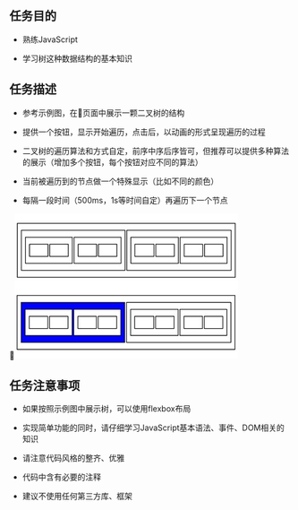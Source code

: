 ## 任务目的

- 熟练JavaScript

- 学习树这种数据结构的基本知识

## 任务描述

- 参考示例图，在页面中展示一颗二叉树的结构

- 提供一个按钮，显示开始遍历，点击后，以动画的形式呈现遍历的过程

- 二叉树的遍历算法和方式自定，前序中序后序皆可，但推荐可以提供多种算法的展示（增加多个按钮，每个按钮对应不同的算法）

- 当前被遍历到的节点做一个特殊显示（比如不同的颜色）

- 每隔一段时间（500ms，1s等时间自定）再遍历下一个节点

![示例图](./img/task07.jpg)

## 任务注意事项

- 如果按照示例图中展示树，可以使用flexbox布局

- 实现简单功能的同时，请仔细学习JavaScript基本语法、事件、DOM相关的知识

- 请注意代码风格的整齐、优雅

- 代码中含有必要的注释

- 建议不使用任何第三方库、框架
